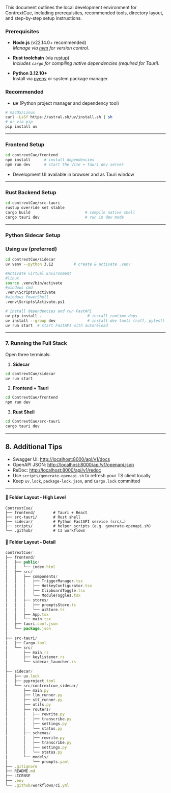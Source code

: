 This document outlines the local development environment for ContrextCue, including prerequisites, recommended tools, directory layout, and step-by-step setup instructions.
### Prerequisites

- **Node.js** (v22.14.0+ recommended)  
  _Manage via [nvm](https://github.com/nvm-sh/nvm) for version control._

- **Rust toolchain** (via [rustup](https://rustup.rs/))  
  _Includes `cargo` for compiling native dependencies (required for Tauri)._

- **Python 3.12.10+**  
  Install via [pyenv](https://github.com/pyenv/pyenv) or system package manager.

### Recommended

- **uv** (Python project manager and dependency tool)

```bash
# macOS/Linux
curl -LsSf https://astral.sh/uv/install.sh | sh
# or via pip
pip install uv
```


---

### Frontend Setup

```bash
cd contrextCue/frontend
npm install      # install dependencies
npm run dev      # start the Vite + Tauri dev server
```
- Development UI available in browser and as Tauri window


---

### Rust Backend Setup

```bash
cd contrextCue/src-tauri
rustup override set stable
cargo build                        # compile native shell
cargo tauri dev                    # run in dev mode
```


---

### Python Sidecar Setup

### Using uv (preferred)

```bash
cd contrextCue/sidecar
uv venv --python 3.12         # create & activate .venv

#Activate virtual Environment
#linux
source .venv/bin/activate      
#windows cmd 
.venv\Scripts\activate
#windows PowerShell 
.venv\Scripts\Activate.ps1

# install dependencies and run FastAPI
uv pip install .                    # install runtime deps
uv install --group dev              # install dev tools (ruff, pytest)
uv run start  # start FastAPI with autoreload
```


---

### 7. Running the Full Stack

Open three terminals:

1. **Sidecar**

```bash
cd contrextCue/sidecar
uv run start
```

2. **Frontend + Tauri**

```bash
cd ContrextCue/frontend
npm run dev
```

3. **Rust Shell**

```bash
cd ContrextCue/src-tauri
cargo tauri dev
```


---

## 8. Additional Tips

- Swagger UI: [http://localhost:8000/api/v1/docs](http://localhost:8000/api/v1/docs)
- OpenAPI JSON: [http://localhost:8000/api/v1/openapi.json](http://localhost:8000/api/v1/openapi.json)
- ReDoc: [http://localhost:8000/api/v1/redoc](http://localhost:8000/api/v1/redoc)
- Use `scripts/generate-openapi.sh` to refresh your TS client locally
- Keep `uv.lock`, `package-lock.json`, and `Cargo.lock` committed


---

####  📂 Folder Layout - High Level

```text
ContrextCue/
├── frontend/        # Tauri + React
├── src-tauri/       # Rust shell
├── sidecar/         # Python FastAPI service (src/…)
├── scripts/         # helper scripts (e.g. generate-openapi.sh)
└── .github/         # CI workflows
```


####  📂 Folder Layout - Detail

```js
contrextCue/
├── frontend/
│   ├── public/
│   │   └── index.html
│   ├── src/
│   │   ├── components/
│   │   │   ├── TriggerManager.tsx
│   │   │   ├── HotkeyConfigurator.tsx
│   │   │   ├── ClipboardToggle.tsx
│   │   │   └── ModuleToggles.tsx
│   │   ├── stores/
│   │   │   ├── promptsStore.ts
│   │   │   └── uiStore.ts
│   │   ├── App.tsx
│   │   └── main.tsx
│   ├── tauri.conf.json
│   └── package.json
│
├── src-tauri/
│   ├── Cargo.toml
│   └── src/
│       ├── main.rs
│       ├── keylistener.rs
│       └── sidecar_launcher.rs
│
├── sidecar/
│   ├── uv.lock  
│   ├── pyproject.toml
│   └── src/contrextcue_sidecar/  
│       ├── main.py
│       ├── llm_runner.py
│       ├── stt_runner.py
│       ├── utils.py
│       ├── routers/
│       │   ├── rewrite.py
│       │   ├── transcribe.py
│       │   ├── settings.py
│       │   └── status.py
│       ├── schemas/
│       │   ├── rewrite.py
│       │   ├── transcribe.py
│       │   ├── settings.py
│       │   └── status.py
│       └── models/
│           └── prompts.yaml
├── .gitignore
├── README.md
├── LICENSE
├── .env
└── .github/workflows/ci.yml
```
